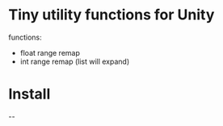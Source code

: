 # Tiny utility functions for Unity
functions:
- float range remap
- int range remap
(list will expand)

# Install
--
